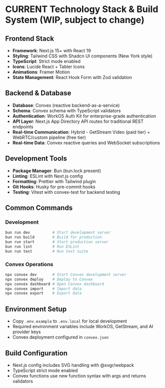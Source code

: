 # **CURRENT** Technology Stack & Build System (WIP, subject to change)

## Frontend Stack

- **Framework**: Next.js 15+ with React 19
- **Styling**: Tailwind CSS with Shadcn UI components (New York style)
- **TypeScript**: Strict mode enabled
- **Icons**: Lucide React + Tabler Icons
- **Animations**: Framer Motion
- **State Management**: React Hook Form with Zod validation

## Backend & Database

- **Database**: Convex (reactive backend-as-a-service)
- **Schema**: Convex schema with TypeScript validators
- **Authentication**: WorkOS Auth Kit for enterprise-grade authentication
- **API Layer**: Next.js App Directory API routes for traditional REST endpoints
- **Real-time Communication**: Hybrid - GetStream Video (paid tier) + WebRTC/custom pipeline (free tier)
- **Real-time Data**: Convex reactive queries and WebSocket subscriptions

## Development Tools

- **Package Manager**: Bun (bun.lock present)
- **Linting**: ESLint with Next.js config
- **Formatting**: Prettier with Tailwind plugin
- **Git Hooks**: Husky for pre-commit hooks
- **Testing**: Vitest with convex-test for backend testing

## Common Commands

### Development

```bash
bun run dev          # Start development server
bun run build        # Build for production
bun run start        # Start production server
bun run lint         # Run ESLint
bun run test         # Run test suite
```

### Convex Operations

```bash
npx convex dev       # Start Convex development server
npx convex deploy    # Deploy to Convex
npx convex dashboard # Open Convex dashboard
npx convex import    # Import data
npx convex export    # Export data
```

## Environment Setup

- Copy `.env.example` to `.env.local` for local development
- Required environment variables include WorkOS, GetStream, and AI provider keys
- Convex deployment configured in `convex.json`

## Build Configuration

- Next.js config includes SVG handling with @svgr/webpack
- TypeScript strict mode enabled
- Convex functions use new function syntax with args and returns validators
